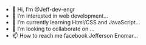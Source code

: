 - 👋 Hi, I’m @Jeff-dev-engr
- 👀 I’m interested in web development...
- 🌱 I’m currently learning Html/CSS and JavaScript...
- 💞️ I’m looking to collaborate on ...
- 📫 How to reach me facebook Jefferson Enomar...

<!---
Jeff-dev-engr/Jeff-dev-engr is a ✨ special ✨ repository because its `README.md` (this file) appears on your GitHub profile.
You can click the Preview link to take a look at your changes.
--->
